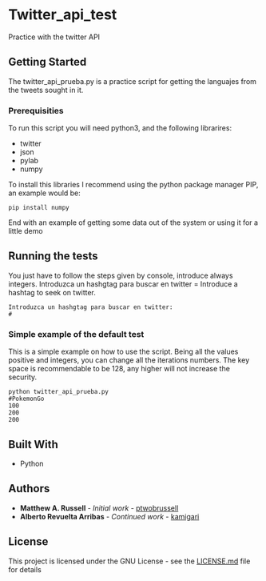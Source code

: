 # Twitter_api_test
Practice with the twitter API

## Getting Started

The twitter_api_prueba.py is a practice script for getting the languajes from the tweets sought in it.

### Prerequisities

To run this script you will need python3, and the following librarires:

* twitter
* json
* pylab
* numpy

To install this libraries I recommend using the python package manager PIP, an example would be:

```
pip install numpy
```

End with an example of getting some data out of the system or using it for a little demo

## Running the tests

You just have to follow the steps given by console, introduce always integers.
Introduzca un hashgtag para buscar en twitter = Introduce a hashtag to seek on twitter.
```
Introduzca un hashgtag para buscar en twitter:
#
```

### Simple example of the default test

This is a simple example on how to use the script. Being all the values positive and integers, you can change all the iterations numbers. The key space is recommendable to be 128, any higher will not increase the security. 

```
python twitter_api_prueba.py
#PokemonGo
100 
200
200
```

## Built With

* Python

## Authors

* **Matthew A. Russell** - *Initial work* - [ptwobrussell](https://github.com/ptwobrussell/Mining-the-Social-Web-2nd-Edition)
* **Alberto Revuelta Arribas** - *Continued work* - [kamigari](https://github.com/kamigari)


## License

This project is licensed under the GNU License - see the [LICENSE.md](LICENSE.md) file for details
